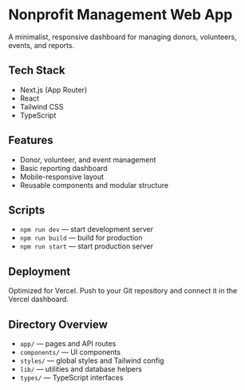 # Nonprofit Management Web App

A minimalist, responsive dashboard for managing donors, volunteers, events, and reports.

## Tech Stack

- Next.js (App Router)
- React
- Tailwind CSS
- TypeScript

## Features

- Donor, volunteer, and event management
- Basic reporting dashboard
- Mobile-responsive layout
- Reusable components and modular structure

## Scripts

- `npm run dev` — start development server
- `npm run build` — build for production
- `npm run start` — start production server

## Deployment

Optimized for Vercel. Push to your Git repository and connect it in the Vercel dashboard.

## Directory Overview

- `app/` — pages and API routes
- `components/` — UI components
- `styles/` — global styles and Tailwind config
- `lib/` — utilities and database helpers
- `types/` — TypeScript interfaces
